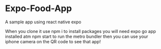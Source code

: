 # Expo-Food-App

A sample app using react native expo

When you clone it use npm i to install packages
you will need expo go app installed atm
npm start to run the metro bundler then you can use your iphone camera on the QR code to see that app!
